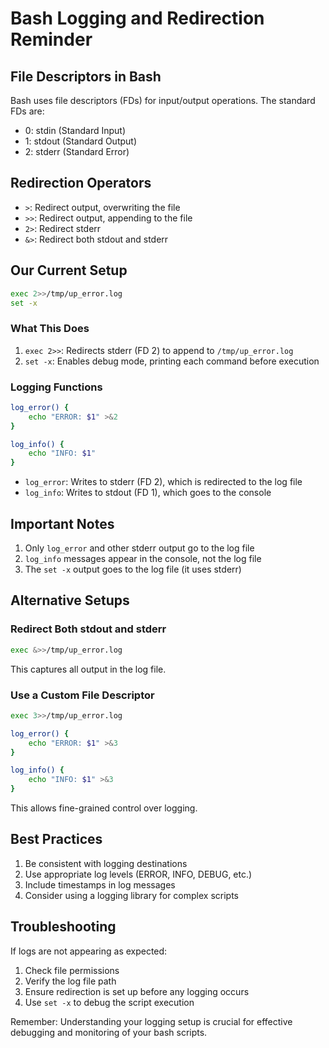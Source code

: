 # Bash Logging and Redirection Reminder

## File Descriptors in Bash

Bash uses file descriptors (FDs) for input/output operations. The standard FDs are:

- 0: stdin (Standard Input)
- 1: stdout (Standard Output)
- 2: stderr (Standard Error)

## Redirection Operators

- `>`: Redirect output, overwriting the file
- `>>`: Redirect output, appending to the file
- `2>`: Redirect stderr
- `&>`: Redirect both stdout and stderr

## Our Current Setup

```bash
exec 2>>/tmp/up_error.log
set -x
```

### What This Does

1. `exec 2>>`: Redirects stderr (FD 2) to append to `/tmp/up_error.log`
2. `set -x`: Enables debug mode, printing each command before execution

### Logging Functions

```bash
log_error() {
    echo "ERROR: $1" >&2
}

log_info() {
    echo "INFO: $1"
}
```

- `log_error`: Writes to stderr (FD 2), which is redirected to the log file
- `log_info`: Writes to stdout (FD 1), which goes to the console

## Important Notes

1. Only `log_error` and other stderr output go to the log file
2. `log_info` messages appear in the console, not the log file
3. The `set -x` output goes to the log file (it uses stderr)

## Alternative Setups

### Redirect Both stdout and stderr

```bash
exec &>>/tmp/up_error.log
```

This captures all output in the log file.

### Use a Custom File Descriptor

```bash
exec 3>>/tmp/up_error.log

log_error() {
    echo "ERROR: $1" >&3
}

log_info() {
    echo "INFO: $1" >&3
}
```

This allows fine-grained control over logging.

## Best Practices

1. Be consistent with logging destinations
2. Use appropriate log levels (ERROR, INFO, DEBUG, etc.)
3. Include timestamps in log messages
4. Consider using a logging library for complex scripts

## Troubleshooting

If logs are not appearing as expected:
1. Check file permissions
2. Verify the log file path
3. Ensure redirection is set up before any logging occurs
4. Use `set -x` to debug the script execution

Remember: Understanding your logging setup is crucial for effective debugging and monitoring of your bash scripts.
